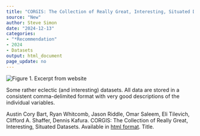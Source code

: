 ```yaml
---
title: "CORGIS: The Collection of Really Great, Interesting, Situated Datasets"
source: "New"
author: Steve Simon
date: "2024-12-13"
categories: 
- "*Recommendation"
- 2024
- Datasets
output: html_document
page_update: no
---
```


![Figure 1. Excerpt from website](http://www.pmean.com/new-images/24/corgis-datsets-01.png)

<div class="notes">

Some rather eclectic (and interesting) datasets. All data are stored in a consistent comma-delimited format with very good descriptions of the individual variables.

Austin Cory Bart, Ryan Whitcomb, Jason Riddle, Omar Saleem, Eli Tilevich, Clifford A. Shaffer, Dennis Kafura. CORGIS: The Collection of Really Great, Interesting, Situated Datasets. Available in [html format][bar1]. Title.

[bar1]: https://corgis-edu.github.io/corgis/csv/

</div>
